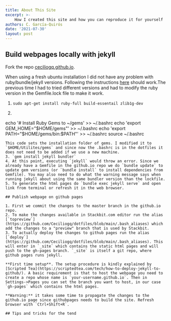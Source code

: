 ```yaml
---
title: About This Site
excerpt: >-
    How I created this site and how you can reproduce it for yourself
authors: C. García-Quirós
date: '2021-07-30'
layout: post
---
```


## Build webpages locally with jekyll
Fork the repo [ceciliogq.github.io](https://github.com/Ceciliogq/ceciliogq.github.io).

When using a fresh ubuntu installation I did not have any problem with ruby/bundle/jekyll versions. Following the instructions [here](https://jekyllrb.com/docs/installation/ubuntu/) should work.The previous time I had to tried different versions and had to modify the ruby version in the Gemfile.lock file to make it work.

1. `sudo apt-get install ruby-full build-essentail zlib1g-dev`
2. ```bash
echo '# Install Ruby Gems to ~/gems' >> ~/.bashrc
echo 'export GEM_HOME="$HOME/gems"' >> ~/.bashrc
echo 'export PATH="$HOME/gems/bin:$PATH"' >> ~/.bashrc
source ~/.bashrc
```
This code sets the installation folder of gems. I modified it to `$HOME/Utilites/gems` and since now the .bashrc is in the dotfiles it does not need to be added if we use a new machine.
3. `gem install jekyll bundler`
4. At this point, executing `jekyll` would throw an error. Since we already have a Gemfile in the github.io repo we do `bundle update` to update gem versions (or `bundle install` to install dependencies from Gemfile). You may also need to do what the warning message says when running jekyll about using the same bundler version than the lockfile.
5. To generate the html pages do `bundle exec jekyll serve` and open link from terminal or refresh it in the web browser.

## Publish webpage on github pages

1. First we commit the changes to the master branch in the github.io repo.
2. To make the changes available in Stackbit.com editor run the alias [`topreview`](https://github.com/Ceciliogq/dotfiles/blob/main/.bash_aliases) which add the changes to a "preview" branch that is used by Stackbit.
3. To actually deploy the changes to github pages run the alias [`deploy`](https://github.com/Ceciliogq/dotfiles/blob/main/.bash_aliases). This will enter in `_site` which contains the static html pages and will push to the gh-pages branch. `_site` is itself a git repo, where github pages runs jekyll.

**First time setup**. The setup procedure is kindly explained by [Scripted Tea](https://scriptedtea.com/tech/how-to-deploy-jekyll-to-github/). A basic requirement is that to host the webpage you need to create a repo whose name is `your-username.github.io`. Then in Settings->Pages you can set the branch you want to host, in our case `gh-pages` which contains the html pages.

**Warning:** it takes some time to propagate the changes to the github.io page since githubpages needs to build the site. Refresh browser with `Ctrl+Shift+R`.

## Tips and tricks for the tend
